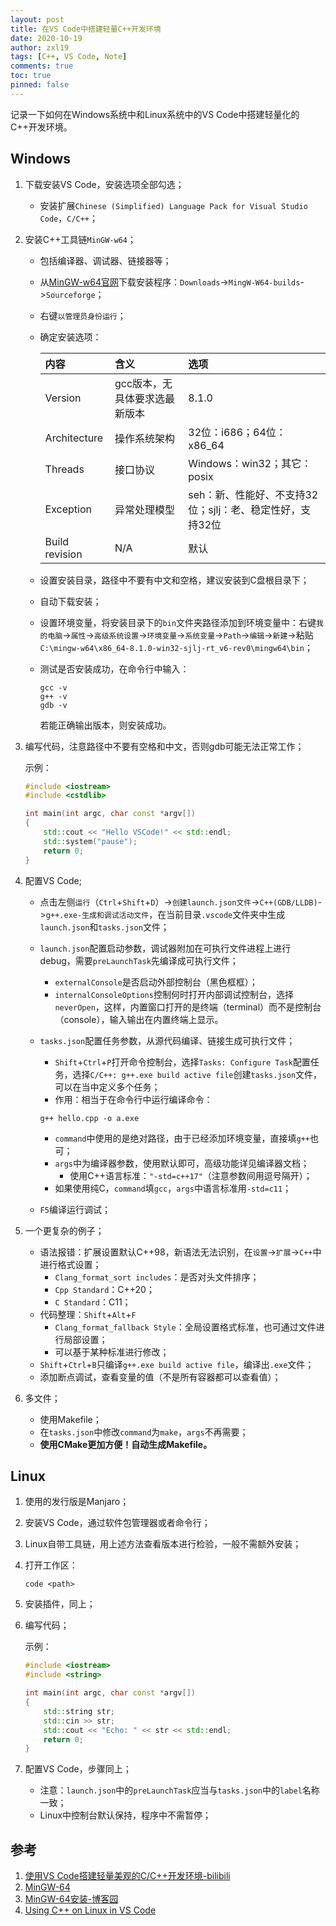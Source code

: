 ```yaml
---
layout: post
title: 在VS Code中搭建轻量C++开发环境
date: 2020-10-19
author: zxl19
tags: [C++, VS Code, Note]
comments: true
toc: true
pinned: false
---
```


记录一下如何在Windows系统中和Linux系统中的VS Code中搭建轻量化的C++开发环境。

<!-- more -->

## Windows

1. 下载安装VS Code，安装选项全部勾选；

    - 安装扩展`Chinese (Simplified) Language Pack for Visual Studio Code`，`C/C++`；

2. 安装C++工具链`MinGW-w64`；

    - 包括编译器、调试器、链接器等；
    - 从[MinGW-w64官网](http://mingw-w64.org)下载安装程序：`Downloads`->`MingW-W64-builds`->`Sourceforge`；
    - 右键`以管理员身份运行`；
    - 确定安装选项：

        | 内容 | 含义 | 选项 |
        | :------ | :------ | :------ |
        | Version | gcc版本，无具体要求选最新版本 | 8.1.0 |
        | Architecture | 操作系统架构 | 32位：i686；64位：x86_64 |
        | Threads | 接口协议 | Windows：win32；其它：posix |
        | Exception | 异常处理模型 | seh：新、性能好、不支持32位；sjlj：老、稳定性好，支持32位 |
        | Build revision | N/A | 默认 |

    - 设置安装目录，路径中不要有中文和空格，建议安装到C盘根目录下；
    - 自动下载安装；
    - 设置环境变量，将安装目录下的`bin`文件夹路径添加到环境变量中：右键`我的电脑`->`属性`->`高级系统设置`->`环境变量`->`系统变量`->`Path`->`编辑`->`新建`->粘贴`C:\mingw-w64\x86_64-8.1.0-win32-sjlj-rt_v6-rev0\mingw64\bin`；
    - 测试是否安装成功，在命令行中输入：

        ```shell
        gcc -v
        g++ -v
        gdb -v
        ```

        若能正确输出版本，则安装成功。

3. 编写代码，注意路径中不要有空格和中文，否则gdb可能无法正常工作；

    示例：

    ```cpp
    #include <iostream>
    #include <cstdlib>

    int main(int argc, char const *argv[])
    {
        std::cout << "Hello VSCode!" << std::endl;
        std::system("pause");
        return 0;
    }
    ```

4. 配置VS Code;

    - 点击左侧`运行`（`Ctrl`+`Shift`+`D`）->`创建launch.json文件`->`C++(GDB/LLDB)`->`g++.exe-生成和调试活动文件`，在当前目录`.vscode`文件夹中生成`launch.json`和`tasks.json`文件；
    - `launch.json`配置启动参数，调试器附加在可执行文件进程上进行debug，需要`preLaunchTask`先编译成可执行文件；
        - `externalConsole`是否启动外部控制台（黑色框框）；
        - `internalConsoleOptions`控制何时打开内部调试控制台，选择`neverOpen`，这样，内置窗口打开的是终端（terminal）而不是控制台（console），输入输出在内置终端上显示。
    - `tasks.json`配置任务参数，从源代码编译、链接生成可执行文件；
        - `Shift`+`Ctrl`+`P`打开命令控制台，选择`Tasks: Configure Task`配置任务，选择`C/C++: g++.exe build active file`创建`tasks.json`文件，可以在当中定义多个任务；
        - 作用：相当于在命令行中运行编译命令：

        ```shell
        g++ hello.cpp -o a.exe
        ```

        - `command`中使用的是绝对路径，由于已经添加环境变量，直接填`g++`也可；
        - `args`中为编译器参数，使用默认即可，高级功能详见编译器文档；
            - 使用C++语言标准：`"-std=c++17"`（注意参数间用逗号隔开）；
        - 如果使用纯C，`command`填`gcc`，`args`中语言标准用`-std=c11`；
    - `F5`编译运行调试；

5. 一个更复杂的例子；

    - 语法报错：扩展设置默认C++98，新语法无法识别，在`设置`->`扩展`->`C++`中进行格式设置；
        - `Clang_format_sort includes`：是否对头文件排序；
        - `Cpp Standard`：C++20；
        - `C Standard`：C11；
    - 代码整理：`Shift`+`Alt`+`F`
        - `Clang_format_fallback Style`：全局设置格式标准，也可通过文件进行局部设置；
        - 可以基于某种标准进行修改；
    - `Shift`+`Ctrl`+`B`只编译`g++.exe build active file`，编译出`.exe`文件；
    - 添加断点调试，查看变量的值（不是所有容器都可以查看值）；

6. 多文件；

    - 使用Makefile；
    - 在`tasks.json`中修改`command`为`make`，`args`不再需要；
    - **使用CMake更加方便！自动生成Makefile。**

## Linux

1. 使用的发行版是Manjaro；
2. 安装VS Code，通过软件包管理器或者命令行；
3. Linux自带工具链，用上述方法查看版本进行检验，一般不需额外安装；
4. 打开工作区：

    ```shell
    code <path>
    ```

5. 安装插件，同上；
6. 编写代码；

    示例：

    ```cpp
    #include <iostream>
    #include <string>

    int main(int argc, char const *argv[])
    {
        std::string str;
        std::cin >> str;
        std::cout << "Echo: " << str << std::endl;
        return 0;
    }
    ```

7. 配置VS Code，步骤同上；

    - 注意：`launch.json`中的`preLaunchTask`应当与`tasks.json`中的`label`名称一致；
    - Linux中控制台默认保持，程序中不需暂停；

## 参考

1. [使用VS Code搭建轻量美观的C/C++开发环境-bilibili](https://www.bilibili.com/video/BV1sW411v7VZ)
2. [MinGW-64](http://mingw-w64.org/doku.php)
3. [MinGW-64安装-博客园](https://www.cnblogs.com/ggg-327931457/p/9694516.html)
4. [Using C++ on Linux in VS Code](https://code.visualstudio.com/docs/cpp/config-linux)
